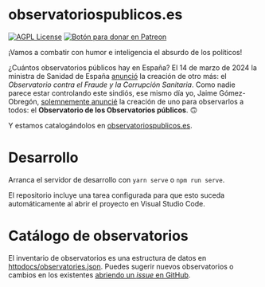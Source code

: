 # observatoriospublicos.es

[![AGPL License](https://img.shields.io/badge/license-AGPL-blue.svg)](http://www.gnu.org/licenses/agpl-3.0)
<span class="badge-patreon"><a href="https://patreon.com/jaime_gomez_obregon" title="Apoya este proyecto en Patreon"><img src="https://img.shields.io/badge/patreon-donate-yellow.svg" alt="Botón para donar en Patreon" /></a></span>

¡Vamos a combatir con humor e inteligencia el absurdo de los políticos!

¿Cuántos observatorios públicos hay en España? El 14 de marzo de 2024 la ministra de Sanidad de España [anunció](https://twitter.com/Monica_Garcia_G/status/1768227454223565199) la creación de otro más: el <cite>Observatorio contra el Fraude y la Corrupción Sanitaria</cite>. Como nadie parece estar controlando este sindiós, ese mismo día yo, Jaime Gómez-Obregón, [solemnemente anuncié](https://twitter.com/JaimeObregon/status/1768560520183816530) la creación de uno para observarlos a todos: el <strong>Observatorio de los Observatorios públicos</strong>. 🙃

Y estamos catalogándolos en [observatoriospublicos.es](https://observatoriospublicos.es/).

# Desarrollo

Arranca el servidor de desarrollo con `yarn serve` o `npm run serve`.

El repositorio incluye una tarea configurada para que esto suceda automáticamente al abrir el proyecto en Visual Studio Code.

# Catálogo de observatorios

El inventario de observatorios es una estructura de datos en [httpdocs/observatories.json](`httpdocs/observatories.json`). Puedes sugerir nuevos observatorios o cambios en los existentes [abriendo un _issue_ en GitHub](https://github.com/JaimeObregon/observatoriospublicos.es/issues/new/choose).
